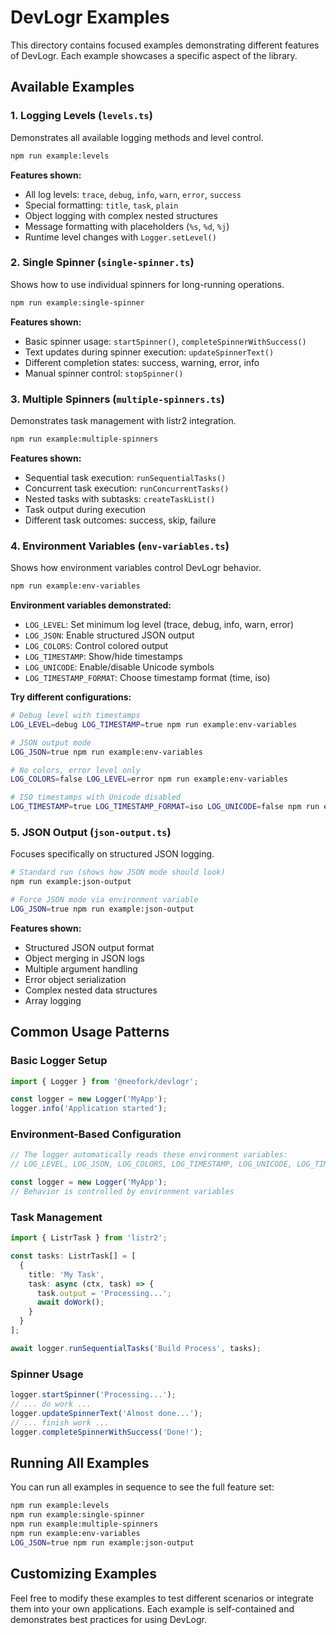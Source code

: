 # DevLogr Examples

This directory contains focused examples demonstrating different features of DevLogr. Each example showcases a specific aspect of the library.

## Available Examples

### 1. Logging Levels (`levels.ts`)
Demonstrates all available logging methods and level control.

```bash
npm run example:levels
```

**Features shown:**
- All log levels: `trace`, `debug`, `info`, `warn`, `error`, `success`
- Special formatting: `title`, `task`, `plain`
- Object logging with complex nested structures
- Message formatting with placeholders (`%s`, `%d`, `%j`)
- Runtime level changes with `Logger.setLevel()`

### 2. Single Spinner (`single-spinner.ts`)
Shows how to use individual spinners for long-running operations.

```bash
npm run example:single-spinner
```

**Features shown:**
- Basic spinner usage: `startSpinner()`, `completeSpinnerWithSuccess()`
- Text updates during spinner execution: `updateSpinnerText()`
- Different completion states: success, warning, error, info
- Manual spinner control: `stopSpinner()`

### 3. Multiple Spinners (`multiple-spinners.ts`)
Demonstrates task management with listr2 integration.

```bash
npm run example:multiple-spinners
```

**Features shown:**
- Sequential task execution: `runSequentialTasks()`
- Concurrent task execution: `runConcurrentTasks()`
- Nested tasks with subtasks: `createTaskList()`
- Task output during execution
- Different task outcomes: success, skip, failure

### 4. Environment Variables (`env-variables.ts`)
Shows how environment variables control DevLogr behavior.

```bash
npm run example:env-variables
```

**Environment variables demonstrated:**
- `LOG_LEVEL`: Set minimum log level (trace, debug, info, warn, error)
- `LOG_JSON`: Enable structured JSON output
- `LOG_COLORS`: Control colored output
- `LOG_TIMESTAMP`: Show/hide timestamps
- `LOG_UNICODE`: Enable/disable Unicode symbols
- `LOG_TIMESTAMP_FORMAT`: Choose timestamp format (time, iso)

**Try different configurations:**
```bash
# Debug level with timestamps
LOG_LEVEL=debug LOG_TIMESTAMP=true npm run example:env-variables

# JSON output mode
LOG_JSON=true npm run example:env-variables

# No colors, error level only
LOG_COLORS=false LOG_LEVEL=error npm run example:env-variables

# ISO timestamps with Unicode disabled
LOG_TIMESTAMP=true LOG_TIMESTAMP_FORMAT=iso LOG_UNICODE=false npm run example:env-variables
```

### 5. JSON Output (`json-output.ts`)
Focuses specifically on structured JSON logging.

```bash
# Standard run (shows how JSON mode should look)
npm run example:json-output

# Force JSON mode via environment variable
LOG_JSON=true npm run example:json-output
```

**Features shown:**
- Structured JSON output format
- Object merging in JSON logs
- Multiple argument handling
- Error object serialization
- Complex nested data structures
- Array logging

## Common Usage Patterns

### Basic Logger Setup
```typescript
import { Logger } from '@neofork/devlogr';

const logger = new Logger('MyApp');
logger.info('Application started');
```

### Environment-Based Configuration
```typescript
// The logger automatically reads these environment variables:
// LOG_LEVEL, LOG_JSON, LOG_COLORS, LOG_TIMESTAMP, LOG_UNICODE, LOG_TIMESTAMP_FORMAT

const logger = new Logger('MyApp');
// Behavior is controlled by environment variables
```

### Task Management
```typescript
import { ListrTask } from 'listr2';

const tasks: ListrTask[] = [
  {
    title: 'My Task',
    task: async (ctx, task) => {
      task.output = 'Processing...';
      await doWork();
    }
  }
];

await logger.runSequentialTasks('Build Process', tasks);
```

### Spinner Usage
```typescript
logger.startSpinner('Processing...');
// ... do work ...
logger.updateSpinnerText('Almost done...');
// ... finish work ...
logger.completeSpinnerWithSuccess('Done!');
```

## Running All Examples

You can run all examples in sequence to see the full feature set:

```bash
npm run example:levels
npm run example:single-spinner  
npm run example:multiple-spinners
npm run example:env-variables
LOG_JSON=true npm run example:json-output
```

## Customizing Examples

Feel free to modify these examples to test different scenarios or integrate them into your own applications. Each example is self-contained and demonstrates best practices for using DevLogr. 